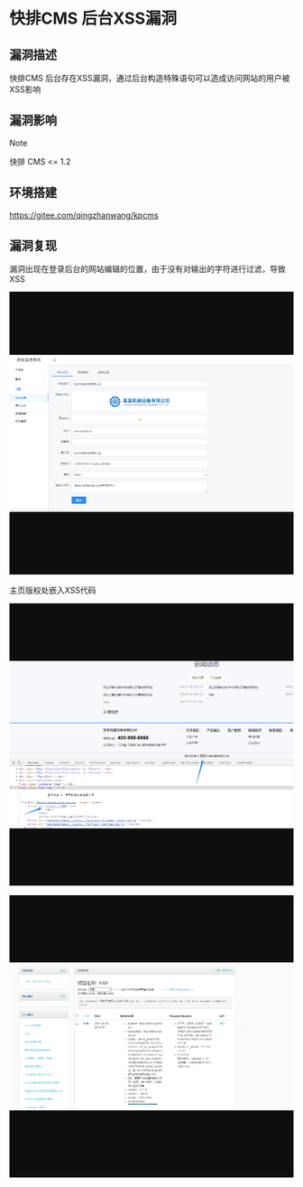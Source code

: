 # 快排CMS 后台XSS漏洞

## 漏洞描述

快排CMS 后台存在XSS漏洞，通过后台构造特殊语句可以造成访问网站的用户被XSS影响

## 漏洞影响

> [!NOTE]
>
> 快排 CMS <= 1.2

## 环境搭建

https://gitee.com/qingzhanwang/kpcms

## 漏洞复现

漏洞出现在登录后台的网站编辑的位置，由于没有对输出的字符进行过滤，导致XSS

![](resource/快排CMS-后台XSS漏洞/media/1.png)

主页版权处嵌入XSS代码

![](resource/快排CMS-后台XSS漏洞/media/2.png)

![](resource/快排CMS-后台XSS漏洞/media/3.png)
